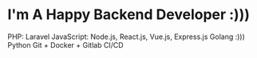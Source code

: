 # I'm A Happy Backend Developer :)))

PHP: Laravel
JavaScript: Node.js, React.js, Vue.js, Express.js
Golang :)))
Python
Git + Docker + Gitlab CI/CD
